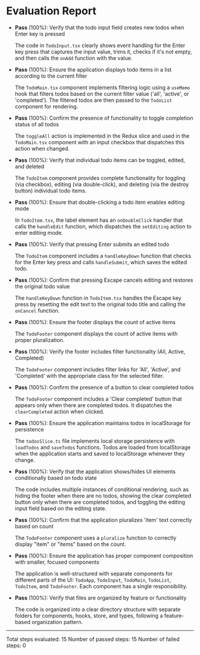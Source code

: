 # Evaluation Report

- **Pass** (100%): Verify that the todo input field creates new todos when Enter key is pressed
  
  The code in `TodoInput.tsx` clearly shows event handling for the Enter key press that captures the input value, trims it, checks if it's not empty, and then calls the `onAdd` function with the value.

- **Pass** (100%): Ensure the application displays todo items in a list according to the current filter
  
  The `TodoMain.tsx` component implements filtering logic using a `useMemo` hook that filters todos based on the current filter value ('all', 'active', or 'completed'). The filtered todos are then passed to the `TodoList` component for rendering.

- **Pass** (100%): Confirm the presence of functionality to toggle completion status of all todos
  
  The `toggleAll` action is implemented in the Redux slice and used in the `TodoMain.tsx` component with an input checkbox that dispatches this action when changed.

- **Pass** (100%): Verify that individual todo items can be toggled, edited, and deleted
  
  The `TodoItem` component provides complete functionality for toggling (via checkbox), editing (via double-click), and deleting (via the destroy button) individual todo items.

- **Pass** (100%): Ensure that double-clicking a todo item enables editing mode
  
  In `TodoItem.tsx`, the label element has an `onDoubleClick` handler that calls the `handleEdit` function, which dispatches the `setEditing` action to enter editing mode.

- **Pass** (100%): Verify that pressing Enter submits an edited todo
  
  The `TodoItem` component includes a `handleKeyDown` function that checks for the Enter key press and calls `handleSubmit`, which saves the edited todo.

- **Pass** (100%): Confirm that pressing Escape cancels editing and restores the original todo value
  
  The `handleKeyDown` function in `TodoItem.tsx` handles the Escape key press by resetting the edit text to the original todo title and calling the `onCancel` function.

- **Pass** (100%): Ensure the footer displays the count of active items
  
  The `TodoFooter` component displays the count of active items with proper pluralization.

- **Pass** (100%): Verify the footer includes filter functionality (All, Active, Completed)
  
  The `TodoFooter` component includes filter links for 'All', 'Active', and 'Completed' with the appropriate class for the selected filter.

- **Pass** (100%): Confirm the presence of a button to clear completed todos
  
  The `TodoFooter` component includes a 'Clear completed' button that appears only when there are completed todos. It dispatches the `clearCompleted` action when clicked.

- **Pass** (100%): Ensure the application maintains todos in localStorage for persistence
  
  The `todosSlice.ts` file implements local storage persistence with `loadTodos` and `saveTodos` functions. Todos are loaded from localStorage when the application starts and saved to localStorage whenever they change.

- **Pass** (100%): Verify that the application shows/hides UI elements conditionally based on todo state
  
  The code includes multiple instances of conditional rendering, such as hiding the footer when there are no todos, showing the clear completed button only when there are completed todos, and toggling the editing input field based on the editing state.

- **Pass** (100%): Confirm that the application pluralizes 'item' text correctly based on count
  
  The `TodoFooter` component uses a `pluralize` function to correctly display "item" or "items" based on the count.

- **Pass** (100%): Ensure the application has proper component composition with smaller, focused components
  
  The application is well-structured with separate components for different parts of the UI: `TodoApp`, `TodoInput`, `TodoMain`, `TodoList`, `TodoItem`, and `TodoFooter`. Each component has a single responsibility.

- **Pass** (100%): Verify that files are organized by feature or functionality
  
  The code is organized into a clear directory structure with separate folders for components, hooks, store, and types, following a feature-based organization pattern.

---

Total steps evaluated: 15
Number of passed steps: 15
Number of failed steps: 0
